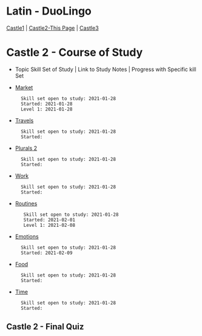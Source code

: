 # Latin - DuoLingo
[Castle1](https://github.com/EO4wellness/T-I-L/tree/main/polyglot/latin/Castle-1) | [Castle2-This Page](https://github.com/EO4wellness/T-I-L/tree/main/polyglot/latin/Castle-2) | [Castle3](https://github.com/EO4wellness/T-I-L/tree/main/polyglot/latin/Castle-3)

# Castle 2 - Course of Study
* Topic Skill Set of Study | Link to Study Notes | Progress with Specific kill Set 


* [Market](https://github.com/EO4wellness/T-I-L/blob/main/polyglot/latin/Castle-2/Market.md) 
    
        Skill set open to study: 2021-01-28
        Started: 2021-01-28
        Level 1: 2021-01-28 
        

* [Travels](https://github.com/EO4wellness/T-I-L/blob/main/polyglot/latin/Castle-2/Travels.md)
    
        Skill set open to study: 2021-01-28
        Started: 
        

* [Plurals 2](#) 
    
        Skill set open to study: 2021-01-28
        Started: 
        

* [Work](#) 
    
        Skill set open to study: 2021-01-28
        Started: 
    

* [Routines](https://github.com/EO4wellness/T-I-L/blob/main/polyglot/Latin/Castle-2/Routines.md) 
    
         Skill set open to study: 2021-01-28
         Started: 2021-02-01
         Level 1: 2021-02-08
    

* [Emotions](https://github.com/EO4wellness/T-I-L/blob/main/polyglot/latin/Castle-2/Emotions.md) 
    
        Skill set open to study: 2021-01-28
        Started: 2021-02-09
    

* [Food](#) 
    
        Skill set open to study: 2021-01-28
        Started: 
    

* [Time](#) 
    
        Skill set open to study: 2021-01-28
        Started: 
    

## Castle 2 - Final Quiz 


